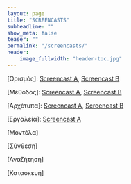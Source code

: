 ```yaml
---
layout: page
title: "SCREENCASTS"
subheadline: ""
show_meta: false
teaser: ""
permalink: "/screencasts/"
header:
    image_fullwidth: "header-toc.jpg"
---
```


[Ορισμός]: [Screencast A](https://www.youtube.com/watch?v=H3ZAjgOi61w), [Screencast B](https://www.youtube.com/watch?v=VbmJnAo5rWQ)

[Μέθοδος]: [Screencast A](https://www.youtube.com/watch?v=KM6Aakkc-gM), [Screencast B](https://www.youtube.com/watch?v=6LI_SH9IE-0)

[Αρχέτυπα]: [Screencast A](https://www.youtube.com/watch?v=YgQn5hxRi1U), [Screencast B](https://www.youtube.com/watch?v=k6TSBMZDO64)

[Εργαλεία]: [Screencast A](https://www.youtube.com/watch?v=_FnZVCQFxT4)

[Μοντέλα]

[Σύνθεση]

[Αναζήτηση]

[Κατασκευή]
